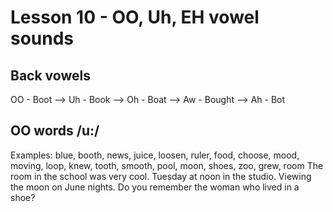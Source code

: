 # Lesson 10 - OO, Uh, EH vowel sounds

## Back vowels

OO - Boot --> Uh - Book --> Oh - Boat --> Aw - Bought --> Ah - Bot

## OO words /u:/

  Examples: 
    blue, booth, news, juice, loosen, ruler, food, choose, mood, moving, loop, knew, tooth, smooth, pool, moon, shoes, zoo, grew, room
    The room in the school was very cool.
    Tuesday at noon in the studio.
    Viewing the moon on June nights.
    Do you remember the woman who lived in a shoe?
    
